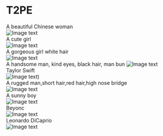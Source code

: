 # T2PE
A beautiful Chinese woman  
![Image text](https://github.com/lizhipeng789/T2PE/blob/main/gif/A%20beautiful%20Chinese%20woman.gif)  
A cute girl   
![Image text](https://github.com/lizhipeng789/T2PE/blob/main/gif/A%20cute%20girl.gif)  
A gorgeous girl white hair  
![Image text](https://github.com/lizhipeng789/T2PE/blob/main/gif/A%20gorgeous%20girl%20white%20hair.gif)  
A handsome man, kind eyes, black hair, man bun 
![Image text](https://github.com/lizhipeng789/T2PE/blob/main/gif/A%20handsome%20man%2C%20kind%20eyes%2C%20black%20hair%2C%20man%20bun.gif)  
Taylor Swift  
![Image text](https://github.com/lizhipeng789/T2PE/blob/main/gif/Taylor%20Swift.gif))  
A rugged man,short hair,red hair,high nose bridge  
![Image text](https://github.com/lizhipeng789/T2PE/blob/main/gif/A%20rugged%20man%2C%20short%20hair%2C%20red%20hair%2C%20high%20nose%20bridge.gif)  
A sunny boy  
![Image text](https://github.com/lizhipeng789/T2PE/blob/main/gif/A%20sunny%20boy.gif)  
Beyonc  
![Image text](https://github.com/lizhipeng789/T2PE/blob/main/gif/Beyonc%C3%A9.gif)  
Leonardo DiCaprio  
![Image text](https://github.com/lizhipeng789/T2PE/blob/main/gif/Leonardo%20DiCaprio.gif)  
